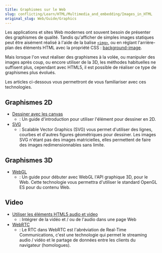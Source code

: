 ```yaml
---
title: Graphismes sur le Web
slug: conflicting/Learn/HTML/Multimedia_and_embedding/Images_in_HTML
original_slug: Web/Guide/Graphics
---
```


Les applications et sites Web modernes ont souvent besoin de présenter des graphismes de qualité. Tandis qu'afficher de simples images statiques peut être aisément réalisé à l'aide de la balise [`<img>`](/fr/docs/Web/HTML/Element/img), ou en réglant l'arrière-plan des éléments HTML avec la propriété CSS : [background-image](/fr/docs/Web/CSS/background-image).

Mais lorsque l'on veut réaliser des graphismes à la volée, ou manipuler des images après coup, ou encore utiliser de la 3D, les méthodes habituelles ne suffisent plus, cependant avec HTML5, il est possible de réaliser ce type de graphismes plus évolués.

Les articles ci-dessous vous permettront de vous familiariser avec ces technologies.

## Graphismes 2D

- [Dessiner avec les canvas](/fr/docs/Web/Guide/Graphics/Dessiner_avec_canvas)
  - : Un guide d'introduction pour utiliser l'élément pour dessiner en 2D.
- [SVG](/fr/docs/SVG)
  - : Scalable Vector Graphics (SVG) vous permet d'utiliser des lignes, courbes et d'autres figures géométriques pour dessiner. Les images SVG n'étant pas des images matricielles, elles permettent de faire des images redimensionnables sans limite.

## Graphismes 3D

- [WebGL](/fr/docs/WebGL)
  - : Un guide pour débuter avec WebGL l'API graphique 3D, pour le Web. Cette technologie vous permettra d'utiliser le standard OpenGL ES pour du contenu Web.

## Video

- [Utiliser les éléments HTML5 audio et video](/fr/docs/Apprendre/HTML/Multimedia_and_embedding/Contenu_audio_et_video)
  - : Intégrer de la vidéo et / ou de l'audio dans une page Web
- [WebRTC](/fr/docs/Web/API/WebRTC_API)
  - : Le RTC dans WebRTC est l'abréviation de Real-Time Communications, c'est une technologie qui permet le streaming audio / vidéo et le partage de données entre les clients du navigateur (homologues).
